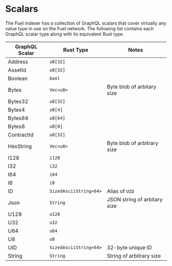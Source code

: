 # Scalars

The Fuel indexer has a collection of GraphQL scalars that cover virtually any value type in use on the Fuel network. The following list contains each GraphQL scalar type along with its equivalent Rust type.

| GraphQL Scalar | Rust Type | Notes |
--- | --- | ---
| Address | `u8[32]` |
| AssetId | `u8[32]` |
| Boolean | `bool` |
| Bytes | `Vec<u8>` | Byte blob of arbitary size |
| Bytes32 | `u8[32]` |
| Bytes4 | `u8[4]` |
| Bytes64 | `u8[64]` |
| Bytes8 | `u8[8]` |
| ContractId | `u8[32]` |
| HexString | `Vec<u8>` | Byte blob of arbitrary size |
| I128 | `i128` |
| I32 | `i32` |
| I64 | `i64` |
| I8 | `i8` |
| ID | `SizedAsciiString<64>` | Alias of `UID`
| Json | `String` | JSON string of arbitary size |
| U128 | `u128` |
| U32 | `u32` |
| U64 | `u64` |
| U8 | `u8` |
| UID | `SizedAsciiString<64>` | 32-byte unique ID |
| String | `String` | String of arbitrary size |
